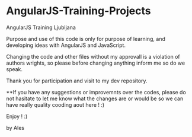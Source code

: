 # AngularJS-Training-Projects
AngularJS Training Ljubljana

Purpose and use of this code is only for purpose of learning, and developing ideas with AngularJS and JavaScript. 

Changing the code and other files without my approvall is a violation of authors wrights, so please before changing anything inform me so do we speak. 

Thank you for participation and visit to my dev repository. 

**If you have any suggestions or improvemnts over the codes, please do not hasitate to let me know what the changes are or would be so we can have really quality cooding aout here ! :) 

Enjoy ! 
:) 

by Ales 
